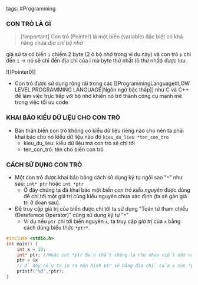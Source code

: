 tags: #Programming 

### CON TRỎ LÀ GÌ

> [!important] Con trỏ (Pointer) là một biến (variable) đặc biệt có khả năng chứa *địa chỉ bộ nhớ*

giả sử ta có biến `i` chiếm 2 byte (2 ô bộ nhớ trong ví dụ này) và con trỏ `p` chỉ đến `i` -> nó sẽ chỉ đến địa chỉ của i mà byte thứ nhất (ô thứ nhất) được lưu

![[Pointer0]]

- Con trỏ được sử dụng rộng rãi trong các [[ProgrammingLanguage#LOW LEVEL PROGRAMMING LANGUAGE|Ngôn ngữ bậc thấp]] như C và C++ để làm việc trực tiếp với bộ nhớ khiến nó trở thành công cụ mạnh mẽ trong việc tối ưu code

### KHAI BÁO KIỂU DỮ LIỆU CHO CON TRỎ
- Bản thân biến con trỏ không có kiểu dữ liệu riêng nào cho nên ta phải khai báo cho nó kiểu dữ liệu nào đó ```kieu_du_lieu *ten_con_tro``` 
	- kieu_du_lieu: kiểu dữ liệu mà con trỏ sẽ chỉ tới
	- ten_con_trỏ: tên cho biến con trỏ


### CÁCH SỬ DỤNG CON TRỎ

- Một con trỏ được khai báo bằng cách sử dụng ký tự ngôi sao "``*``" như sau: `int* ptr` hoặc `int *ptr`
	- Ở đây chúng ta đã khai báo một *biến con trỏ kiểu nguyên* được dùng để chỉ tới một giá trị cùng kiểu nguyên chưa xác định (ta sẽ gán giá trị ở đoạn sau).
- Để truy cập giá trị của biến được chỉ tới ta sử dụng "Toán tử tham chiếu (Dereferece Operator)" cũng sử dụng ký tự "``*``"
	- Ví dụ nếu `ptr` chỉ tới biến nguyên `x`, ta truy cập *giá trị* của `x` bằng cách dùng biểu thức `*ptr*`.
```c
#include <stdio.h>
int main() {
	int x = 10;
	int* ptr; //Hoặc int *ptr bản chất chúng là như nhau viết như này tốt hơn cho việc đọc code
	ptr = &x
	// Ở đây nếu ta in ra màn hình ptr sẽ bằng địa chỉ của x còn *ptr sẽ bằng giá trị của x
	printf("%d",*ptr);
}
```

